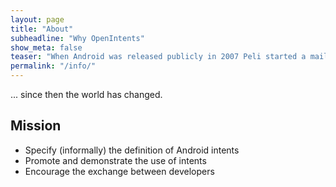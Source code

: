 ```yaml
---
layout: page
title: "About"
subheadline: "Why OpenIntents"
show_meta: false
teaser: "When Android was released publicly in 2007 Peli started a mailing list to discuss the use of intents ...."
permalink: "/info/"
---
```

... since then the world has changed.


## Mission

* Specify (informally) the definition of Android intents
* Promote and demonstrate the use of intents
* Encourage the exchange between developers
